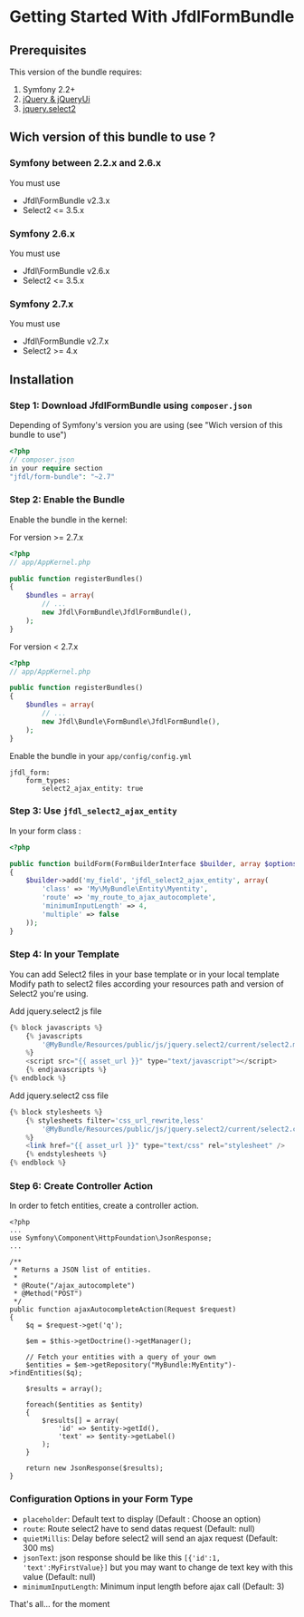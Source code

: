 Getting Started With JfdlFormBundle
==================================

## Prerequisites

This version of the bundle requires:

1. Symfony 2.2+
2. [jQuery & jQueryUi](http://jquery.com)
3. [jquery.select2](http://ivaynberg.github.io/select2/)


## Wich version of this bundle to use ?

### Symfony between 2.2.x and 2.6.x
You must use 

- Jfdl\FormBundle v2.3.x 
- Select2 <= 3.5.x

### Symfony 2.6.x 
You must use 

- Jfdl\FormBundle v2.6.x 
- Select2 <= 3.5.x

### Symfony 2.7.x 
You must use 

- Jfdl\FormBundle v2.7.x 
- Select2 >= 4.x

## Installation

### Step 1: Download JfdlFormBundle using `composer.json`
Depending of Symfony's version you are using (see "Wich version of this bundle to use")

``` php
<?php
// composer.json
in your require section
"jfdl/form-bundle": "~2.7"

```


### Step 2: Enable the Bundle

Enable the bundle in the kernel:

For version >= 2.7.x

``` php
<?php
// app/AppKernel.php

public function registerBundles()
{
    $bundles = array(
        // ...
        new Jfdl\FormBundle\JfdlFormBundle(),
    );
}
```

For version < 2.7.x

``` php
<?php
// app/AppKernel.php

public function registerBundles()
{
    $bundles = array(
        // ...
        new Jfdl\Bundle\FormBundle\JfdlFormBundle(),
    );
}
```

Enable the bundle in your `app/config/config.yml`

```
jfdl_form:
    form_types:
        select2_ajax_entity: true
```

### Step 3: Use `jfdl_select2_ajax_entity`

In your form class :

``` php
<?php

public function buildForm(FormBuilderInterface $builder, array $options)
{
    $builder->add('my_field', 'jfdl_select2_ajax_entity', array(
        'class' => 'My\MyBundle\Entity\Myentity',
        'route' => 'my_route_to_ajax_autocomplete',
        'minimumInputLength' => 4,
        'multiple' => false
    ));
}
```

### Step 4: In your Template
You can add Select2 files in your base template or in your local template
Modify path to select2 files according your resources path and version of Select2 you're using.

Add jquery.select2 js file

``` php
{% block javascripts %}
    {% javascripts
        '@MyBundle/Resources/public/js/jquery.select2/current/select2.min.js'
    %}
    <script src="{{ asset_url }}" type="text/javascript"></script>
    {% endjavascripts %}
{% endblock %}
```

Add jquery.select2 css file

``` php
{% block stylesheets %}
    {% stylesheets filter='css_url_rewrite,less'
        '@MyBundle/Resources/public/js/jquery.select2/current/select2.css'
    %}
    <link href="{{ asset_url }}" type="text/css" rel="stylesheet" />
    {% endstylesheets %}
{% endblock %}
```


### Step 6: Create Controller Action

In order to fetch entities, create a controller action.

```
<?php
...
use Symfony\Component\HttpFoundation\JsonResponse;
...

/**
 * Returns a JSON list of entities.
 * 
 * @Route("/ajax_autocomplete")
 * @Method("POST")
 */
public function ajaxAutocompleteAction(Request $request)
{
    $q = $request->get('q');

    $em = $this->getDoctrine()->getManager();

    // Fetch your entities with a query of your own
    $entities = $em->getRepository("MyBundle:MyEntity")->findEntities($q);

    $results = array();

    foreach($entities as $entity)
    {
        $results[] = array(
            'id' => $entity->getId(),
            'text' => $entity->getLabel()
        );
    }

    return new JsonResponse($results);
}
```


### Configuration Options in your Form Type

- `placeholder`: Default text to display (Default : Choose an option)
- `route`: Route select2 have to send datas request (Default: null)
- `quietMillis`: Delay before select2 will send an ajax request (Default: 300 ms)
- `jsonText`: json response should be like this `[{'id':1, 'text':MyFirstValue}]` but you may want to change de text key with this value (Default: null)
- `minimumInputLength`: Minimum input length before ajax call (Default: 3)

That's all... for the moment
